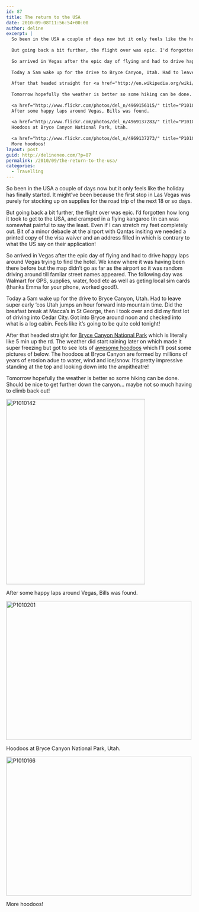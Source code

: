 ```yaml
---
id: 87
title: The return to the USA
date: 2010-09-08T11:56:54+00:00
author: deline
excerpt: |
  So been in the USA a couple of days now but it only feels like the holiday has finally started. It might've been because the first stop in Las Vegas was purely for stocking up on supplies for the road trip of the next 18 or so days.
  
  But going back a bit further, the flight over was epic. I'd forgotten how long it took to get to the USA, and cramped in a flying kangaroo tin can was somewhat painful to say the least. Even if I can stretch my feet completely out. Bit of a minor debacle at the airport with Qantas insiting we needed a printed copy of the visa waiver and an address filled in which is contrary to what the US say on their application!
  
  So arrived in Vegas after the epic day of flying and had to drive happy laps around Vegas trying to find the hotel. We knew where it was having been there before but the map didn't go as far as the airport so it was random driving around till familar street names appeared. The following day was Walmart for GPS, supplies, water, food etc as well as geting local sim cards (thanks Emma for your phone, worked good!).
  
  Today a 5am wake up for the drive to Bryce Canyon, Utah. Had to leave super early 'cos Utah jumps an hour forward into mountain time. Did the breafast break at Macca's in St George, then I took over and did my first lot of driving into Cedar City. Got into Bryce around noon and checked into what is a log cabin. Feels like it's going to be quite cold tonight!
  
  After that headed straight for <a href="http://en.wikipedia.org/wiki/Bryce_Canyon_National_Park">Bryce Canyon National Park</a> which is literally like 5 min up the rd. The weather did start raining later on which made it super freezing but got to see lots of <a href="http://en.wikipedia.org/wiki/Hoodoo_(geology)">awesome hoodoos</a> which I'll post some pictures of below. The hoodoos at Bryce Canyon are formed by millions of years of erosion adue to water, wind and ice/snow. It's pretty impressive standing at the top and looking down into the ampitheatre!
  
  Tomorrow hopefully the weather is better so some hiking can be done. Should be nice to get further down the canyon... maybe not so much having to climb back out!
  
  <a href="http://www.flickr.com/photos/del_n/4969156115/" title="P1010142 by del_n, on Flickr"><img src="http://farm5.static.flickr.com/4146/4969156115_a3f14c2568.jpg" width="375" height="500" alt="P1010142" /></a><br/>
  After some happy laps around Vegas, Bills was found.
  
  <a href="http://www.flickr.com/photos/del_n/4969137283/" title="P1010201 by del_n, on Flickr"><img src="http://farm5.static.flickr.com/4083/4969137283_562cee62aa.jpg" width="500" height="375" alt="P1010201" /></a><br/>
  Hoodoos at Bryce Canyon National Park, Utah.
  
  <a href="http://www.flickr.com/photos/del_n/4969137273/" title="P1010166 by del_n, on Flickr"><img src="http://farm5.static.flickr.com/4154/4969137273_c7468206cb.jpg" width="500" height="375" alt="P1010166" /></a><br/>
  More hoodoos!
layout: post
guid: http://delineneo.com/?p=87
permalink: /2010/09/the-return-to-the-usa/
categories:
  - Travelling
---
```

So been in the USA a couple of days now but it only feels like the holiday has finally started. It might&#8217;ve been because the first stop in Las Vegas was purely for stocking up on supplies for the road trip of the next 18 or so days.

But going back a bit further, the flight over was epic. I&#8217;d forgotten how long it took to get to the USA, and cramped in a flying kangaroo tin can was somewhat painful to say the least. Even if I can stretch my feet completely out. Bit of a minor debacle at the airport with Qantas insiting we needed a printed copy of the visa waiver and an address filled in which is contrary to what the US say on their application!

So arrived in Vegas after the epic day of flying and had to drive happy laps around Vegas trying to find the hotel. We knew where it was having been there before but the map didn&#8217;t go as far as the airport so it was random driving around till familar street names appeared. The following day was Walmart for GPS, supplies, water, food etc as well as geting local sim cards (thanks Emma for your phone, worked good!).

Today a 5am wake up for the drive to Bryce Canyon, Utah. Had to leave super early &#8216;cos Utah jumps an hour forward into mountain time. Did the breafast break at Macca&#8217;s in St George, then I took over and did my first lot of driving into Cedar City. Got into Bryce around noon and checked into what is a log cabin. Feels like it&#8217;s going to be quite cold tonight!

After that headed straight for [Bryce Canyon National Park](http://en.wikipedia.org/wiki/Bryce_Canyon_National_Park) which is literally like 5 min up the rd. The weather did start raining later on which made it super freezing but got to see lots of [awesome hoodoos](http://en.wikipedia.org/wiki/Hoodoo_(geology)) which I&#8217;ll post some pictures of below. The hoodoos at Bryce Canyon are formed by millions of years of erosion adue to water, wind and ice/snow. It&#8217;s pretty impressive standing at the top and looking down into the ampitheatre!

Tomorrow hopefully the weather is better so some hiking can be done. Should be nice to get further down the canyon&#8230; maybe not so much having to climb back out!

[<img src="http://farm5.static.flickr.com/4146/4969156115_a3f14c2568.jpg" width="375" height="500" alt="P1010142" />](http://www.flickr.com/photos/del_n/4969156115/ "P1010142 by del_n, on Flickr")
  
After some happy laps around Vegas, Bills was found.

[<img src="http://farm5.static.flickr.com/4083/4969137283_562cee62aa.jpg" width="500" height="375" alt="P1010201" />](http://www.flickr.com/photos/del_n/4969137283/ "P1010201 by del_n, on Flickr")
  
Hoodoos at Bryce Canyon National Park, Utah.

[<img src="http://farm5.static.flickr.com/4154/4969137273_c7468206cb.jpg" width="500" height="375" alt="P1010166" />](http://www.flickr.com/photos/del_n/4969137273/ "P1010166 by del_n, on Flickr")
  
More hoodoos!